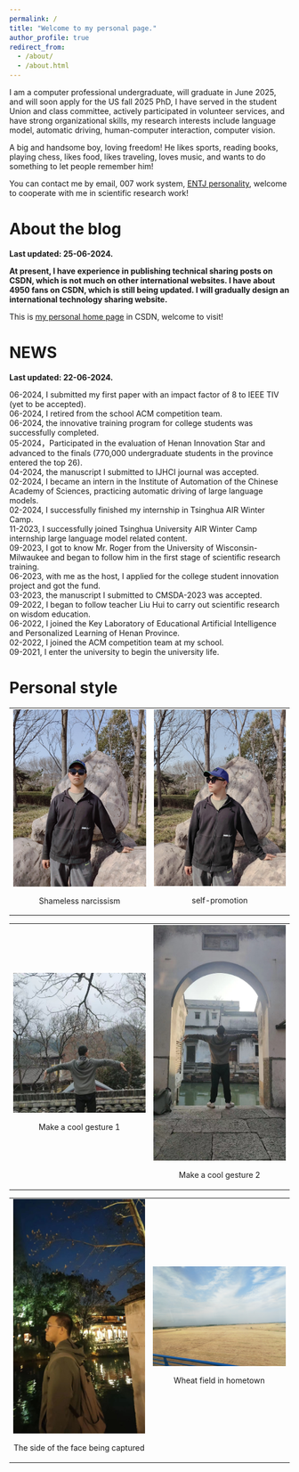 ```yaml
---
permalink: /
title: "Welcome to my personal page."
author_profile: true
redirect_from: 
  - /about/
  - /about.html
---
```


I am a computer professional undergraduate, will graduate in June 2025, and will soon apply for the US fall 2025 PhD, I have served in the student Union and class committee, actively participated in volunteer services, and have strong organizational skills, my research interests include language model, automatic driving, human-computer interaction, computer vision.

A big and handsome boy, loving freedom! He likes sports, reading books, playing chess, likes food, likes traveling, loves music, and wants to do something to let people remember him!

You can contact me by email, 007 work system, [ENTJ personality](https://en.wikipedia.org/wiki/Myers%E2%80%93Briggs_Type_Indicator), welcome to cooperate with me in scientific research work!

<!--
I studied at [Henan Normal University college of computer and information engineering](https://www.htu.edu.cn/cs/main.htm)
-->

# About the blog

**Last updated: 25-06-2024.**

**At present, I have experience in publishing technical sharing posts on CSDN, which is not much on other international websites. I have about 4950 fans on CSDN, which is still being updated. I will gradually design an international technology sharing website.**

This is [my personal home page](https://blog.csdn.net/weixin_62075168?spm=1010.2135.3001.5343) in CSDN, welcome to visit!



# NEWS

**Last updated: 22-06-2024.**



06-2024, I submitted my first paper with an impact factor of 8 to IEEE TIV (yet to be accepted).\
06-2024, I retired from the school ACM competition team.\
06-2024, the innovative training program for college students was successfully completed.\
05-2024，Participated in the evaluation of Henan Innovation Star and advanced to the finals (770,000 undergraduate students in the province entered the top 26).\
04-2024, the manuscript I submitted to IJHCI journal was accepted.\
02-2024, I became an intern in the Institute of Automation of the Chinese Academy of Sciences, practicing automatic driving of large language models.\
02-2024, I successfully finished my internship in Tsinghua AIR Winter Camp.\
11-2023, I successfully joined Tsinghua University AIR Winter Camp internship large language model related content.\
09-2023, I got to know Mr. Roger from the University of Wisconsin-Milwaukee and began to follow him in the first stage of scientific research training.\
06-2023, with me as the host, I applied for the college student innovation project and got the fund.\
03-2023, the manuscript I submitted to CMSDA-2023 was accepted.\
09-2022, I began to follow teacher Liu Hui to carry out scientific research on wisdom education.\
06-2022, I joined the Key Laboratory of Educational Artificial Intelligence and Personalized Learning of Henan Province.\
02-2022, I joined the ACM competition team at my school.\
09-2021, I enter the university to begin the university life.



# Personal style

<table>
  <tr>
    <td style="text-align: center;">
      <img src="https://raw.githubusercontent.com/ChuangqiLee/cql.github.io/master/images/lcq.jpg" width="300"/>
      <p>Shameless narcissism</p>
    </td>
    <td style="text-align: center;">
      <img src="https://raw.githubusercontent.com/ChuangqiLee/cql.github.io/master/images/lcq1.jpg" width="300"/>
      <p>self-promotion</p>
    </td>
  </tr>
</table>


<table>
  <tr>
    <td>
      <img src="https://raw.githubusercontent.com/ChuangqiLee/cql.github.io/master/images/lcq3.jpg" width="300"/>
      <p align="center">Make a cool gesture 1</p>
    </td>
    <td>
      <img src="https://raw.githubusercontent.com/ChuangqiLee/cql.github.io/master/images/lcq4.jpg" width="300"/>
      <p align="center">Make a cool gesture 2</p>
    </td>
  </tr>
</table>

<table>
  <tr>
    <td>
      <img src="https://raw.githubusercontent.com/ChuangqiLee/cql.github.io/master/images/cqcq.png" width="300"/>
      <p align="center">The side of the face being captured</p>
    </td>
    <td>
      <img src="https://raw.githubusercontent.com/ChuangqiLee/cql.github.io/master/images/lcq5.jpg" width="300"/>
      <p align="center">Wheat field in hometown</p>
    </td>
  </tr>
</table>
